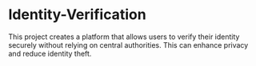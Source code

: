 # Identity-Verification
This project creates a platform that allows users to verify their identity securely without relying on central authorities. This can enhance privacy and reduce identity theft.
